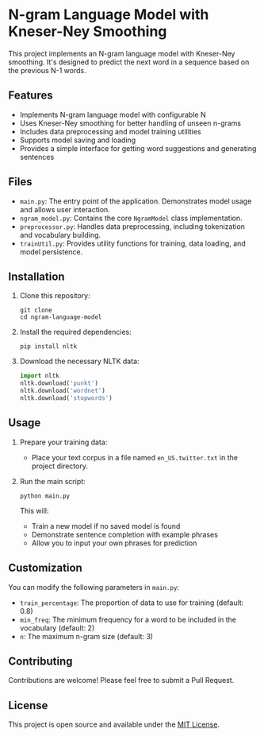 # N-gram Language Model with Kneser-Ney Smoothing

This project implements an N-gram language model with Kneser-Ney smoothing. It's designed to predict the next word in a sequence based on the previous N-1 words.

## Features

- Implements N-gram language model with configurable N
- Uses Kneser-Ney smoothing for better handling of unseen n-grams
- Includes data preprocessing and model training utilities
- Supports model saving and loading
- Provides a simple interface for getting word suggestions and generating sentences

## Files

- `main.py`: The entry point of the application. Demonstrates model usage and allows user interaction.
- `ngram_model.py`: Contains the core `NgramModel` class implementation.
- `preprocessor.py`: Handles data preprocessing, including tokenization and vocabulary building.
- `trainUtil.py`: Provides utility functions for training, data loading, and model persistence.

## Installation

1. Clone this repository:
   ```
   git clone 
   cd ngram-language-model
   ```

2. Install the required dependencies:
   ```
   pip install nltk
   ```

3. Download the necessary NLTK data:
   ```python
   import nltk
   nltk.download('punkt')
   nltk.download('wordnet')
   nltk.download('stopwords')
   ```

## Usage

1. Prepare your training data:
   - Place your text corpus in a file named `en_US.twitter.txt` in the project directory.

2. Run the main script:
   ```
   python main.py
   ```

   This will:
   - Train a new model if no saved model is found
   - Demonstrate sentence completion with example phrases
   - Allow you to input your own phrases for prediction

## Customization

You can modify the following parameters in `main.py`:
- `train_percentage`: The proportion of data to use for training (default: 0.8)
- `min_freq`: The minimum frequency for a word to be included in the vocabulary (default: 2)
- `n`: The maximum n-gram size (default: 3)

## Contributing

Contributions are welcome! Please feel free to submit a Pull Request.

## License

This project is open source and available under the [MIT License](LICENSE).
